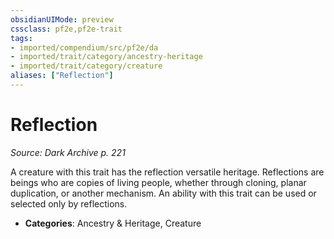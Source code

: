 ```yaml
---
obsidianUIMode: preview
cssclass: pf2e,pf2e-trait
tags:
- imported/compendium/src/pf2e/da
- imported/trait/category/ancestry-heritage
- imported/trait/category/creature
aliases: ["Reflection"]
---
```

# Reflection  
*Source: Dark Archive p. 221*  

A creature with this trait has the reflection versatile heritage. Reflections are beings who are copies of living people, whether through cloning, planar duplication, or another mechanism. An ability with this trait can be used or selected only by reflections.

- **Categories**: Ancestry & Heritage, Creature